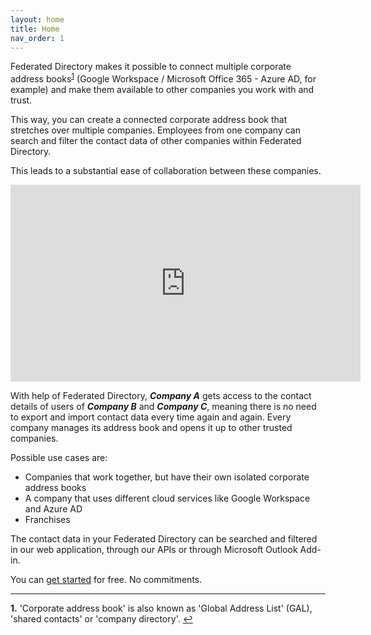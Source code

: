 ```yaml
---
layout: home
title: Home
nav_order: 1
---
```


Federated Directory makes it possible to connect multiple corporate address books<sup id="a1">[1](#f1)</sup> (Google Workspace / Microsoft Office 365 - Azure AD, for example) and make them available to other companies you work with and trust.

This way, you can create a connected corporate address book that stretches over multiple companies.
Employees from one company can search and filter the contact data of other companies within Federated Directory.

This leads to a substantial ease of collaboration between these companies.

<p><iframe src="https://www.youtube.com/embed/BUwV91abJms" width="560" height="315" allowfullscreen="" frameborder="0"></iframe></p>

With help of Federated Directory, **_Company A_** gets access to the contact details of users of **_Company B_** and **_Company C_**, meaning there is no need to export and import contact data every time again and again. Every company manages its address book and opens it up to other trusted companies.

Possible use cases are:

- Companies that work together, but have their own isolated corporate address books
- A company that uses different cloud services like Google Workspace and Azure AD
- Franchises

The contact data in your Federated Directory can be searched and filtered in our web application, through our APIs or through Microsoft Outlook Add-in.

You can [get started](./getting-started) for free. No commitments.

---

<b id="f1">1.</b> 'Corporate address book' is also known as 'Global Address List' (GAL), 'shared contacts' or 'company directory'. [↩](#a1)
